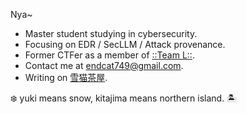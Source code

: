 <!--<p align="center">
<img src="https://raw.githubusercontent.com/Endcat/Endcat/master/banner.png" />
</p>-->
Nya~
- Master student studying in cybersecurity.
- Focusing on EDR / SecLLM / Attack provenance.
- Former CTFer as a member of [::Team L::](https://l.xdsec.org/about.html).
- Contact me at [endcat749@gmail.com](mailto:endcat749@gmail.com).
- Writing on [雪猫茶屋](https://mashiro.link).

❄️ yuki means snow, kitajima means northern island. 🏝️
